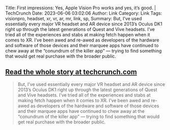 Title: First impressions: Yes, Apple Vision Pro works and yes, it’s good. | TechCrunch
Date: 2023-06-06 03:02:06
Author: Link
Category: Link
Tags: visionpro, headset, xr, vr, ar, mr, link, sp, 
Summary: But, I’ve used essentially every major VR headset and AR device since 2013’s Oculus DK1 right up through the latest generations of Quest and Vive headsets. I’ve tried all of the experiences and stabs at making fetch happen when it comes to XR. I’ve been awed and re-awed as developers of the hardware and software of those devices and their marquee apps have continued to chew away at the “conundrum of the killer app” — trying to find something that would get real purchase with the broader public. 

## [Read the whole story at techcrunch.com](https://techcrunch.com/2023/06/05/first-impressions-yes-apple-vision-pro-works-and-yes-its-good/?guccounter=1&guce_referrer=aHR0cHM6Ly90LmNvLw&guce_referrer_sig=AQAAAAJOvX2RlcgujQsDCMqFJIpg7dDOiR8JviLInanfLo3sHwiiDRPw7zVjsSlKvE81XPYB15hAxb5sPae9HXNKOgUnAly_se4isQFLyeAwdfh51Kt2TcQDuk82OoeuTtrbjTOhVYqsnQOSqKf29PsKYkjdwn0KC3q5tToNqb5qk0c7)
> But, I’ve used essentially every major VR headset and AR device since 2013’s Oculus DK1 right up through the latest generations of Quest and Vive headsets. I’ve tried all of the experiences and stabs at making fetch happen when it comes to XR. I’ve been awed and re-awed as developers of the hardware and software of those devices and their marquee apps have continued to chew away at the “conundrum of the killer app” — trying to find something that would get real purchase with the broader public. 

